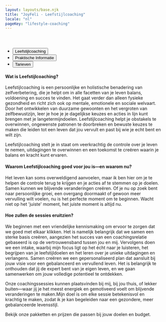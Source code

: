 ```yaml
---
layout: layouts/base.njk
title: "JoyFeli - Leefstijlcoaching"
locale: "nl"
pageKey: "lifestyle-coaching"
---
```


<!-- Hero Section -->
<header class="hero hero-pages mt-custom d-flex align-items-center justify-content-center text-center" style="background: url('/img/Feli_soca_cut.jpg') no-repeat center center/cover;">
</header>

<!-- Tabs Section -->
<section class="py-5 bg-light">
  <div class="container">
    <div class="custom-tabs">
      <!-- Tab Navigation -->
      <ul class="nav nav-tabs justify-content-center mb-4 border-bottom-0" id="leefstijlcoachingTabs" role="tablist">
        <li class="nav-item">
          <button class="nav-link active" id="tab-why-now" data-bs-toggle="tab" data-bs-target="#why-now" type="button" role="tab" aria-controls="why-now" aria-selected="true">
            Leefstijlcoaching
          </button>
        </li>
        <li class="nav-item">
          <button class="nav-link" id="tab-sessions" data-bs-toggle="tab" data-bs-target="#sessions" type="button" role="tab" aria-controls="sessions" aria-selected="false">
            Praktische Informatie
          </button>
        </li>
        <li class="nav-item">
          <button class="nav-link" id="tab-pricing" data-bs-toggle="tab" data-bs-target="#pricing" type="button" role="tab" aria-controls="pricing" aria-selected="false">
            Tarieven
          </button>
        </li>
      </ul>
      <div class="tab-slider"></div>
    </div>
    <!-- Tab Content -->
    <div class="tab-content pt-3" id="leefstijlcoachingTabsContent">
        <div class="tab-pane fade show active" id="why-now" role="tabpanel" aria-labelledby="tab-why-now">
            <h4>Wat is Leefstijlcoaching?</h4>
            <p>
            Leefstijlcoaching is een persoonlijke en holistische benadering van zelfverbetering, die je helpt om in alle facetten van je leven balans, voldoening en succes te vinden. Het gaat verder dan alleen fysieke gezondheid en richt zich ook op mentale, emotionele en sociale welvaart. Door het ontwikkelen van duurzame gewoonten en het vergroten van zelfbewustzijn, leer je hoe je je dagelijkse keuzes en acties in lijn kunt brengen met je langetermijndoelen. Leefstijlcoaching helpt je obstakels te overwinnen, ongewenste patronen te doorbreken en bewuste keuzes te maken die leiden tot een leven dat jou vervult en past bij wie je echt bent en wilt zijn. 
                <div class="card custom-bg">
                    <div class="card-body">
                    Leefstijlcoaching stelt je in staat om veerkrachtig de controle over je leven te nemen, uitdagingen te overwinnen en    een toekomst te creëren waarin je balans en kracht kunt ervaren.
                    </div>
                </div>
            </p>
            <h4>Waarom Leefstijlcoaching goed voor jou is—en waarom nu?</h4>
            <p>
            Het leven kan soms overweldigend aanvoelen, maar ik ben hier om je te helpen de controle terug te krijgen en je acties af te stemmen op je doelen. Samen kunnen we blijvende veranderingen creëren. Of je nu op zoek bent naar persoonlijke groei, een overgang doormaakt of gewoon meer vervulling wilt voelen, nu is het perfecte moment om te beginnen. Wacht niet op het 'juiste' moment, het juiste moment is altijd nu. 
            </p>
        </div>
        <div class="tab-pane fade" id="sessions" role="tabpanel" aria-labelledby="tab-sessions">
            <h4>Hoe zullen de sessies eruitzien?</h4>
            <p>
            We beginnen met een vriendelijke kennismaking om ervoor te zorgen dat we goed met elkaar klikken. Het is namelijk belangrijk dat we samen een sterke basis creëren, aangezien het succes van een coachingsrelatie gebaseerd is op de vertrouwensband tussen jou en mij. Vervolgens doen we een intake, waarbij mijn focus ligt op het écht naar je luisteren, het begrijpen van je leefstijldoelen en het leren over je unieke uitdagingen en verlangens. Samen creëren we een gepersonaliseerd plan dat aansluit bij jouw visie voor een gebalanceerd en vervullend leven. Het is belangrijk te onthouden dat jij de expert bent van je eigen leven, en we gaan samenwerken om jouw volledige potentieel te ontdekken.
            </p>
            <p>
            Onze coachingssessies kunnen plaatsvinden bij mij, bij jou thuis, of lekker buiten—waar jij je het meest energiek en gemotiveerd voelt om blijvende veranderingen te maken.Mijn doel is om elke sessie betekenisvol en krachtig te maken, zodat ik je kan begeleiden naar een gezondere, meer gebalanceerde levensstijl.
            </p>
        </div>
        <div class="tab-pane fade" id="pricing" role="tabpanel" aria-labelledby="tab-pricing">
            <p>
            Bekijk onze pakketten en prijzen die passen bij jouw doelen en budget.
            </p>
        </div>
    </div>
  </div>
</section>